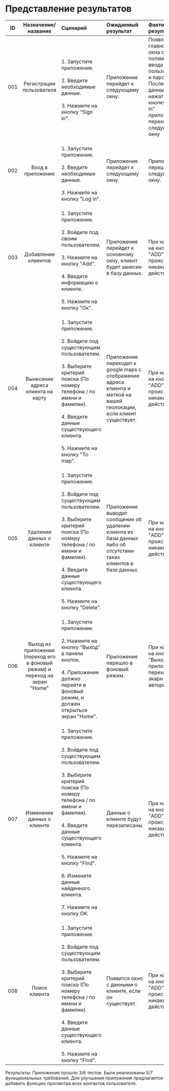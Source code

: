 # Представление результатов

| ID | Назначение/название | Сценарий | Ожидаемый результат | Фактический результат | Оценка, % |
|:---:|:---:|:---|:---|:---|:---|
| 001 | Регистрации пользователя | <br>1. Запустите приложение. </br><br>2. Введите необходимые данные. </br><br>3. Нажмите на кнопку "Sign in". | Приложение перейдет к следующему окну. | Появление главного окна с полями для ввода имя пользователя и пароля. После ввода данных и нажатия на кнопку "Sign in" приложение переходит к следующему окну | Пройдено |
| 002 | Вход в приложение | <br>1. Запустите приложение. </br><br>2. Введите необходимые данные. </br><br>3. Нажмите на кнопку "Log in". | Приложение перейдет к следующему окну. | Приложение перешло к следующему окну. | При входе приложение переходит к главному окну. | Не пройдено |
| 003 | Добавление клиентов |  <br>1. Запустите приложение. </br><br>2. Войдите под своим пользователем. </br><br>3. Нажмите на кнопку "Add". </br><br>4. Введите информацию о клиенте. </br><br>5. Нажмите на кнопку "Ок". | Приложение перейдет к основному окну, клиент будет занесен в базу данных. | При нажатии на кнопку "ADD" не происходт никаких действий. | Не пройдено |
| 004 | Вынесение адреса клиента на карту | <br>1. Запустите приложение.</br><br> 2. Войдите под существующим пользователем. </br><br>3. Выберите критерий поиска (По номеру телефона / по имени и фамилии). </br><br>4. Введите данные существующего клиента. </br><br>5. Нажмите на кнопку "To map". | Приложение переходит к google maps с отображение адреса клиента и меткой на вашей геолокации, если клиент существует. |  При нажатии на кнопку "ADD" не происходт никаких действий. | Не пройдено |
| 005 | Удаление данных о клиенте | <br>1. Запустите приложение.</br><br> 2. Войдите под существующим пользователем. </br><br>3. Выберите критерий поиска (По номеру телефона / по имени и фамилии). </br><br>4. Введите данные существующего клиента. </br><br>5. Нажмите на кнопку "Delete".| Приложение выводит сообщение об удалении клиента из базы данных либо об отсутствии таких клиентов в базе данных.|  При нажатии на кнопку "ADD" не происходт никаких действий. | Не пройдено |
| 006 | Выход из приложения (переход его в фоновый режим) и переход на экран "Home" | <br>1. Запустите приложение.</br><br> 2. Нажмите на кнопку "Выход" в панели кнопок. </br><br>4. Приложение должно перейти в фоновый режим, и должен открыться экран "Home". | Приложение перешло в фоновый режим.| При нажатии на кнопку "Выход" приложение переходи на экарн авторизации. | Не пройдено |
| 007 | Изменение данных о клиенте | <br>1. Запустите приложение.</br><br> 2. Войдите под существующим пользователем. </br><br>3. Выберите критерий поиска (По номеру телефона / по имени и фамилии). </br><br>4. Введите данные существующего клиента. </br><br>5. Нажмите на кнопку "Find".</br><br>6. Измените данные найденного клиента.</br><br>7. Нажмите на кнопку OK.  | Данные о клиенте будут перезаписаны. |  При нажатии на кнопку "ADD" не происходт никаких действий. | Не пройдено |
| 008 | Поиск клиента | <br>1. Запустите приложение.</br><br> 2. Войдите под существующим пользователем. </br><br>3. Выберите критерий поиска (По номеру телефона / по имени и фамилии). </br><br>4. Введите данные существующего клиента. </br><br>5. Нажмите на кнопку "Find".  | Появится окно с данными о клиенте, если он существует. |  При нажатии на кнопку "ADD" не происходт никаких действий. | Не пройдено |



Результаты: Приложение прошло 3/6 тестов. Были реализованы 5/7 функциональных требований. Для улучшения приложения предлагается добавить функцию просмотра всех контактов пользователя. 
